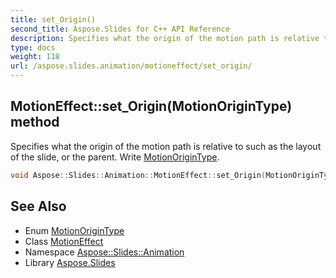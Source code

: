 ```yaml
---
title: set_Origin()
second_title: Aspose.Slides for C++ API Reference
description: Specifies what the origin of the motion path is relative to such as the layout of the slide, or the parent. Write MotionOriginType.
type: docs
weight: 118
url: /aspose.slides.animation/motioneffect/set_origin/
---
```

## MotionEffect::set_Origin(MotionOriginType) method


Specifies what the origin of the motion path is relative to such as the layout of the slide, or the parent. Write [MotionOriginType](../../motionorigintype/).

```cpp
void Aspose::Slides::Animation::MotionEffect::set_Origin(MotionOriginType value) override
```

## See Also

* Enum [MotionOriginType](../../motionorigintype/)
* Class [MotionEffect](../)
* Namespace [Aspose::Slides::Animation](../../)
* Library [Aspose.Slides](../../../)